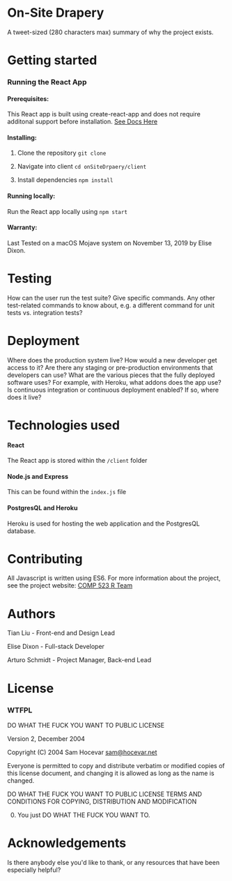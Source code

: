 # On-Site Drapery

A tweet-sized (280 characters max) summary of why the project exists.

# Getting started

### Running the React App
#### Prerequisites: 

This React app is built using create-react-app and does not require additonal support before installation. [See Docs Here](https://reactjs.org/docs/create-a-new-react-app.html)

#### Installing: 

1. Clone the repository `git clone `
  
2. Navigate into client `cd onSiteDrpaery/client`
  
3. Install dependencies `npm install`
  
#### Running locally: 

Run the React app locally using `npm start`

#### Warranty: 

Last Tested on a macOS Mojave system on November 13, 2019 by Elise Dixon. 

# Testing

How can the user run the test suite? Give specific commands.
Any other test-related commands to know about, e.g. a different command for unit tests vs. integration tests?

# Deployment

Where does the production system live? How would a new developer get access to it?
Are there any staging or pre-production environments that developers can use?
What are the various pieces that the fully deployed software uses? For example, with Heroku, what addons does the app use?
Is continuous integration or continuous deployment enabled? If so, where does it live?

# Technologies used

#### React
The React app is stored within the `/client` folder
#### Node.js and Express
This can be found within the `index.js` file
#### PostgresQL and Heroku
Heroku is used for hosting the web application and the PostgresQL database.

# Contributing

All Javascript is written using ES6. For more information about the project, see the project website: [COMP 523 R Team](http://comp523teamr.web.unc.edu/)

# Authors
Tian Liu - Front-end and Design Lead

Elise Dixon - Full-stack Developer

Arturo Schmidt - Project Manager, Back-end Lead

# License
### WTFPL

DO WHAT THE FUCK YOU WANT TO PUBLIC LICENSE

Version 2, December 2004

Copyright (C) 2004 Sam Hocevar <sam@hocevar.net>

Everyone is permitted to copy and distribute verbatim or modified copies of this license document, and changing it is allowed as long as the name is changed.

DO WHAT THE FUCK YOU WANT TO PUBLIC LICENSE TERMS AND CONDITIONS FOR COPYING, DISTRIBUTION AND MODIFICATION

0. You just DO WHAT THE FUCK YOU WANT TO.

# Acknowledgements

Is there anybody else you'd like to thank, or any resources that have been especially helpful?
